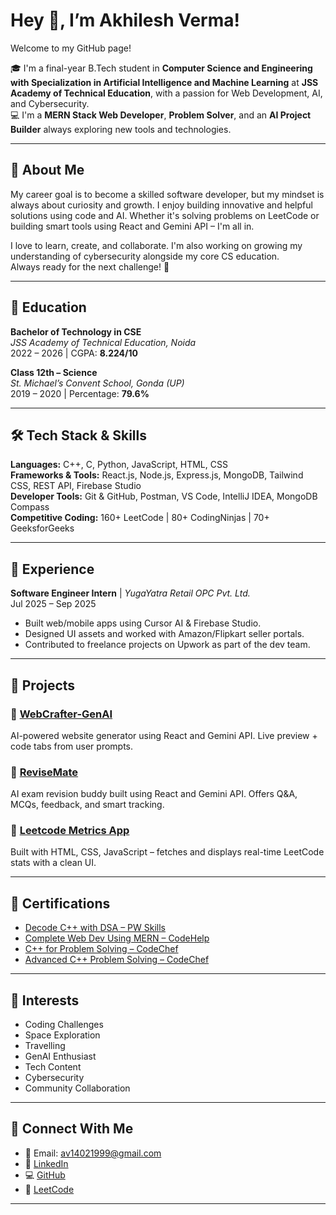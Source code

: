 # Hey 👋, I’m Akhilesh Verma!

Welcome to my GitHub page!

🎓 I'm a final-year B.Tech student in **Computer Science and Engineering with Specialization in Artificial Intelligence and Machine Learning** at **JSS Academy of Technical Education**, with a passion for Web Development, AI, and Cybersecurity.  
💻 I'm a **MERN Stack Web Developer**, **Problem Solver**, and an **AI Project Builder** always exploring new tools and technologies.

---

## 🧠 About Me

My career goal is to become a skilled software developer, but my mindset is always about curiosity and growth. I enjoy building innovative and helpful solutions using code and AI. Whether it's solving problems on LeetCode or building smart tools using React and Gemini API – I'm all in.

I love to learn, create, and collaborate. I'm also working on growing my understanding of cybersecurity alongside my core CS education.  
Always ready for the next challenge! 🚀

---

## 🏫 Education

**Bachelor of Technology in CSE**  
*JSS Academy of Technical Education, Noida*  
2022 – 2026 | CGPA: **8.224/10**

**Class 12th – Science**  
*St. Michael’s Convent School, Gonda (UP)*  
2019 – 2020 | Percentage: **79.6%**

---

## 🛠️ Tech Stack & Skills

**Languages:** C++, C, Python, JavaScript, HTML, CSS  
**Frameworks & Tools:** React.js, Node.js, Express.js, MongoDB, Tailwind CSS, REST API, Firebase Studio  
**Developer Tools:** Git & GitHub, Postman, VS Code, IntelliJ IDEA, MongoDB Compass  
**Competitive Coding:** 160+ LeetCode | 80+ CodingNinjas | 70+ GeeksforGeeks  

---

## 💼 Experience

**Software Engineer Intern** | *YugaYatra Retail OPC Pvt. Ltd.*  
Jul 2025 – Sep 2025  
- Built web/mobile apps using Cursor AI & Firebase Studio.  
- Designed UI assets and worked with Amazon/Flipkart seller portals.  
- Contributed to freelance projects on Upwork as part of the dev team.

---

## 🚀 Projects

### 🔹 [WebCrafter-GenAI](https://github.com/CodePandaAkhilesh/WebCrafter-GenAI)
AI-powered website generator using React and Gemini API. Live preview + code tabs from user prompts.

### 🔹 [ReviseMate](https://github.com/CodePandaAkhilesh/AI-Agent)
AI exam revision buddy built using React and Gemini API. Offers Q&A, MCQs, feedback, and smart tracking.

### 🔹 [Leetcode Metrics App](https://github.com/CodePandaAkhilesh/Leetcode-Metrics-App)
Built with HTML, CSS, JavaScript – fetches and displays real-time LeetCode stats with a clean UI.

---

## 📜 Certifications

- [Decode C++ with DSA – PW Skills](https://pwskills.com/learn/certificate/d7738bf2-d7b8-4fbb-b030-6f6085649bc3/)
- [Complete Web Dev Using MERN – CodeHelp](https://www.youtube.com/watch?v=Vi9bxu-M-ag&list=PLDzeHZWIZsTo0wSBcg4-NMIbC0L8evLrD)
- [C++ for Problem Solving – CodeChef](https://www.codechef.com/certificates/public/2952f2b)
- [Advanced C++ Problem Solving – CodeChef](https://www.codechef.com/certificates/public/61984f6)

---

## 🧩 Interests

- Coding Challenges  
- Space Exploration
- Travelling 
- GenAI Enthusiast  
- Tech Content  
- Cybersecurity  
- Community Collaboration  

---

## 🔗 Connect With Me

- 📧 Email: [av14021999@gmail.com](mailto:av14021999@gmail.com)  
- 🔗 [LinkedIn](https://www.linkedin.com/in/akhilesh-verma-905b3225a/)  
- 💻 [GitHub](https://github.com/CodePandaAkhilesh)  
- 🧠 [LeetCode](https://leetcode.com/u/av14021999/)  

---
